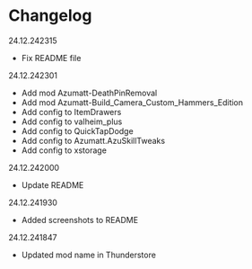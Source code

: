# Changelog

24.12.242315
- Fix README file

24.12.242301
- Add mod Azumatt-DeathPinRemoval
- Add mod Azumatt-Build_Camera_Custom_Hammers_Edition
- Add config to ItemDrawers
- Add config to valheim_plus
- Add config to QuickTapDodge
- Add config to Azumatt.AzuSkillTweaks
- Add config to xstorage

24.12.242000
- Update README

24.12.241930
- Added screenshots to README

24.12.241847
- Updated mod name in Thunderstore